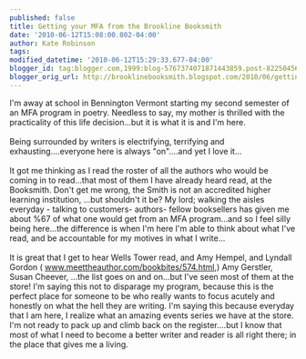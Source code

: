 ```yaml
---
published: false
title: Getting your MFA from the Brookline Booksmith
date: '2010-06-12T15:08:00.002-04:00'
author: Kate Robinson
tags: 
modified_datetime: '2010-06-12T15:29:33.677-04:00'
blogger_id: tag:blogger.com,1999:blog-5767374071871443859.post-822504568354011084
blogger_orig_url: http://brooklinebooksmith.blogspot.com/2010/06/getting-your-mfa-from-brookline.html
---
```


I'm away at school in Bennington Vermont starting my second semester of an MFA program in poetry. Needless to say, my mother is thrilled with the practicality of this life decision...but it is what it is and I'm here.<br /><br />Being surrounded by writers is electrifying, terrifying and exhausting....everyone here is always "on"....and yet I love it...<br /><br />It got me thinking as I read the roster of all the authors who would be coming in to read...that most of them I have already heard read, at the Booksmith. Don't get me wrong, the Smith is not an accredited higher learning institution, ...but shouldn't it be? My lord; walking the aisles everyday - talking to customers- authors- fellow booksellers has given me about %67 of what one would get from an MFA program...and so I feel silly being here...the difference is when I'm here I'm able to think about what I've read, and be accountable for my motives in what I write...<br /><br />It is great that I get to hear Wells Tower read, and Amy Hempel, and Lyndall Gordon ( <a href="http://www.meettheauthor.com/bookbites/574.html">www.meettheauthor.com/bookbites/574.html</a>,) Amy Gerstler, Susan Cheever, ...the list goes on and on...but I've seen most of them at the store! I'm saying this not to disparage my program, because this is the perfect place for someone to be who really wants to focus acutely and honestly on what the hell they are writing. I'm saying this because everyday that I am here, I realize what an amazing events series we have at the store. I'm not ready to pack up and climb back on the register....but I know that most of what I need to become a better writer and reader is all right there; in the place that gives me a living.